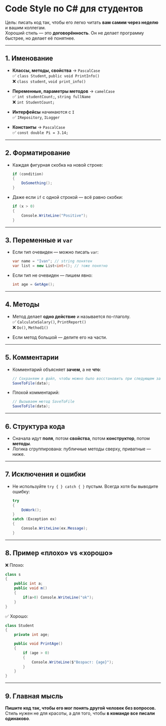 # Code Style по C# для студентов

Цель: писать код так, чтобы его легко читать **вам самим через неделю** и вашим коллегам.  
Хороший стиль — это **договорённость**. Он не делает программу быстрее, но делает её понятнее.  

---

## 1. Именование
- **Классы, методы, свойства** → `PascalCase`  
  ✅ `class Student`, `public void PrintInfo()`  
  ❌ `class student`, `void print_info()`  

- **Переменные, параметры методов** → `camelCase`  
  ✅ `int studentCount;`, `string fullName`  
  ❌ `int StudentCount;`  

- **Интерфейсы** начинаются с `I`  
  ✅ `IRepository`, `ILogger`  

- **Константы** → `PascalCase`  
  ✅ `const double Pi = 3.14;`  

---

## 2. Форматирование 
- Каждая фигурная скобка на новой строке:  
  ```csharp
  if (condition)
  {
      DoSomething();
  }
  ```
- Даже если `if` с одной строкой — всё равно скобки:  
  ```csharp
  if (x > 0)
  {
      Console.WriteLine("Positive");
  }
  ```

---

## 3. Переменные и `var`
- Если тип очевиден — можно писать `var`:  
  ```csharp
  var name = "Ivan"; // string понятен
  var list = new List<int>(); // тоже понятно
  ```
- Если тип не очевиден — пишем явно:  
  ```csharp
  int age = GetAge();
  ```

---

## 4. Методы
- Метод делает **одно действие** и называется по-глаголу.  
  ✅ `CalculateSalary()`, `PrintReport()`  
  ❌ `Do()`, `Method1()`  

- Если метод большой — делите его на части.  

---

## 5. Комментарии
- Комментарий объясняет **зачем**, а не **что**:  
  ```csharp
  // Сохраняем в файл, чтобы можно было восстановить при следующем запуске
  SaveToFile(data);
  ```
- Плохой комментарий:  
  ```csharp
  // Вызываем метод SaveToFile
  SaveToFile(data);
  ```

---

## 6. Структура кода
- Сначала идут **поля**, потом **свойства**, потом **конструктор**, потом **методы**.  
- Логика сгруппирована: публичные методы сверху, приватные — ниже.  

---

## 7. Исключения и ошибки
- Не используйте `try { } catch { }` пустым. Всегда хотя бы выводите ошибку:  
  ```csharp
  try
  {
      DoWork();
  }
  catch (Exception ex)
  {
      Console.WriteLine(ex.Message);
  }
  ```

---

## 8. Пример «плохо» vs «хорошо»

❌ Плохо:
```csharp
class s
{
    public int a;
    public void m()
    {
        if(a>0) Console.WriteLine("ok");
    }
}
```

✅ Хорошо:
```csharp
class Student
{
    private int age;

    public void PrintAge()
    {
        if (age > 0)
        {
            Console.WriteLine($"Возраст: {age}");
        }
    }
}
```

---

## 9. Главная мысль
**Пишите код так, чтобы его мог понять другой человек без вопросов.**  
Стиль нужен не для красоты, а для того, чтобы **в команде все писали одинаково**.  
